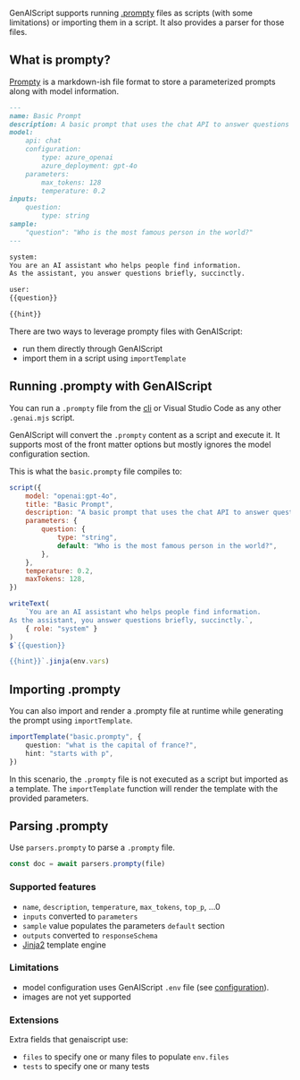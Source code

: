 GenAIScript supports running [.prompty](https://prompty.ai/) files as scripts (with some limitations) or importing them in a script. It also provides a parser for those files.

## What is prompty?

[Prompty](https://prompty.ai/) is a markdown-ish file format to store a parameterized prompts along with model information.

```markdown title="basic.prompty"
---
name: Basic Prompt
description: A basic prompt that uses the chat API to answer questions
model:
    api: chat
    configuration:
        type: azure_openai
        azure_deployment: gpt-4o
    parameters:
        max_tokens: 128
        temperature: 0.2
inputs:
    question:
        type: string
sample:
    "question": "Who is the most famous person in the world?"
---

system:
You are an AI assistant who helps people find information.
As the assistant, you answer questions briefly, succinctly.

user:
{{question}}

{{hint}}
```

There are two ways to leverage prompty files with GenAIScript:

- run them directly through GenAIScript
- import them in a script using `importTemplate`

## Running .prompty with GenAIScript

You can run a `.prompty` file from the [cli](/genaiscript/reference/cli) or Visual Studio Code as any other `.genai.mjs` script.

GenAIScript will convert the `.prompty` content as a script and execute it. It supports most of the front matter options but mostly ignores the model configuration section.

This is what the `basic.prompty` file compiles to:

```js wrap title="basic.prompty.genai.mts"
script({
    model: "openai:gpt-4o",
    title: "Basic Prompt",
    description: "A basic prompt that uses the chat API to answer questions",
    parameters: {
        question: {
            type: "string",
            default: "Who is the most famous person in the world?",
        },
    },
    temperature: 0.2,
    maxTokens: 128,
})

writeText(
    `You are an AI assistant who helps people find information.
As the assistant, you answer questions briefly, succinctly.`,
    { role: "system" }
)
$`{{question}}

{{hint}}`.jinja(env.vars)
```

## Importing .prompty

You can also import and render a .prompty file at runtime while generating the prompt using `importTemplate`.

```ts
importTemplate("basic.prompty", {
    question: "what is the capital of france?",
    hint: "starts with p",
})
```

In this scenario, the `.prompty` file is not executed as a script but imported as a template. The `importTemplate` function will render the template with the provided parameters.

## Parsing .prompty

Use `parsers.prompty` to parse a `.prompty` file.

```ts
const doc = await parsers.prompty(file)
```

### Supported features

- `name`, `description`, `temperature`, `max_tokens`, `top_p`, ...0
- `inputs` converted to `parameters`
- `sample` value populates the parameters `default` section
- `outputs` converted to `responseSchema`
- [Jinja2](https://www.npmjs.com/package/@huggingface/jinja) template engine

### Limitations

- model configuration uses GenAIScript `.env` file (see [configuration](/genaiscript/getting-started/configuration)).
- images are not yet supported

### Extensions

Extra fields that genaiscript use:

- `files` to specify one or many files to populate `env.files`
- `tests` to specify one or many tests